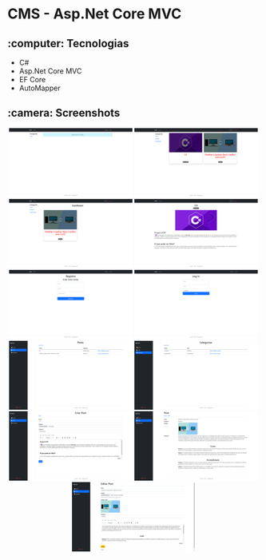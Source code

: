 <h1>CMS - Asp.Net Core MVC</h1>

<h2>:computer: Tecnologias</h2>
<ul>
    <li>C#</li>
    <li>Asp.Net Core MVC</li>
    <li>EF Core</li>
    <li>AutoMapper</li>
</ul>

<h2>:camera: Screenshots</h2>
<div align="center">
    <img width="49%" src="https://raw.githubusercontent.com/DouglasLeal/CMS/main/screenshots/sem-posts.png">
    <img width="49%" src="https://raw.githubusercontent.com/DouglasLeal/CMS/main/screenshots/posts.png">
    <img width="49%" src="https://raw.githubusercontent.com/DouglasLeal/CMS/main/screenshots/posts-categoria.png">
    <img width="49%" src="https://raw.githubusercontent.com/DouglasLeal/CMS/main/screenshots/post.png">
    <img width="49%" src="https://raw.githubusercontent.com/DouglasLeal/CMS/main/screenshots/registro.png">
    <img width="49%" src="https://raw.githubusercontent.com/DouglasLeal/CMS/main/screenshots/login.png">
    <img width="49%" src="https://raw.githubusercontent.com/DouglasLeal/CMS/main/screenshots/admin-posts.png">
    <img width="49%" src="https://raw.githubusercontent.com/DouglasLeal/CMS/main/screenshots/admin-categorias.png">
    <img width="49%" src="https://raw.githubusercontent.com/DouglasLeal/CMS/main/screenshots/admin-posts-criar.png">
    <img width="49%" src="https://raw.githubusercontent.com/DouglasLeal/CMS/main/screenshots/admin-posts-detalhe.png">
    <img width="49%" src="https://raw.githubusercontent.com/DouglasLeal/CMS/main/screenshots/admin-posts-editar.png">
</div>
